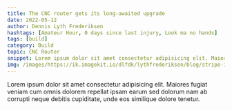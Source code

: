 ```yaml
---
title: The CNC router gets its long-awaited upgrade
date: 2022-05-12
author: Dennis Lyth Frederiksen
hashtags: [Amateur Hour, 0 days since last injury, Look ma no hands]
tags: [build]
category: Build
topic: CNC Router
snippet: Lorem ipsum dolor sit amet consectetur adipisicing elit. Maiores fugiat veniam cum omnis dolorem repellat ipsam earum sed dolorum nam ab corrupti neque debitis cupiditate, unde eos similique dolore tenetur.
img: /images/https://ik.imagekit.io/dlfdk/lythfrederiksen/blog/stripe-imitation_0GrxC5rvM.png
---
```


Lorem ipsum dolor sit amet consectetur adipisicing elit. Maiores fugiat veniam cum omnis dolorem repellat ipsam earum sed dolorum nam ab corrupti neque debitis cupiditate, unde eos similique dolore tenetur.